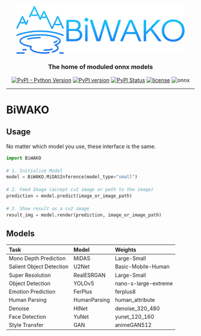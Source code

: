 <div align="center">

<img src="utils/biwako.png" width="450">

### The home of moduled onnx models

[![PyPI - Python Version](https://img.shields.io/pypi/pyversions/NaMAZU)](https://pypi.org/project/NaMAZU/)
[![PyPI version](https://badge.fury.io/py/NaMAZU.svg)](https://badge.fury.io/py/NaMAZU)
[![PyPI Status](https://pepy.tech/badge/NaMAZU)](https://pepy.tech/project/NaMAZU)
[![license](https://img.shields.io/badge/License-GPL--3.0-informational)](https://github.com/NMZ0429/NaMAZU/blob/main/LICENSE)
![onnx](https://img.shields.io/badge/ONNX-1.10-005CED.svg?logo=ONNX&style=popout)

* * *

</div>

# BiWAKO

## Usage

No matter which model you use, these interface is the same.

```python
import BiWAKO

# 1. Initialize Model
model = BiWAKO.MiDASInference(model_type="small")

# 2. Feed Image (accept cv2 image or path to the image)
prediction = model.predict(image_or_image_path)

# 3. Show result as a cv2 image
result_img = model.render(prediction, image_or_image_path)
```

## Models

|Task| Model| Weights|
|:----|:----|:----|
| Mono Depth Prediction | MiDAS | Large-Small |
| Salient Object Detection | U2Net | Basic-Mobile-Human |
| Super Resolution | RealESRGAN | Large-Small |
| Object Detection | YOLOv5 | nano-s-large-extreme |
| Emotion Prediction | FerPlus | ferplus8 |
| Human Parsing | HumanParsing |human_attribute |
| Denoise | HINet | denoise_320_480 |
| Face Detection | YuNet | yunet_120_160 |
| Style Transfer | GAN | animeGAN512 |
